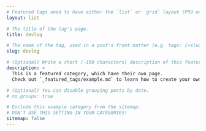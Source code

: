 ```yaml
---
# Featured tags need to have either the `list` or `grid` layout (PRO only).
layout: list

# The title of the tag's page.
title: devlog

# The name of the tag, used in a post's front matter (e.g. tags: [<slug>]).
slug: devlog

# (Optional) Write a short (~150 characters) description of this featured tag.
description: >
  This is a featured category, which have their own page.
  Check out `_featured_tags/example.md` to learn how to create your own.

# (Optional) You can disable grouping posts by date.
# no_groups: true

# Exclude this example category from the sitemap.
# DON'T USE THIS SETTING IN YOUR CATEGORIES!
sitemap: false
---
```

